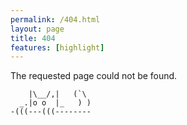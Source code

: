 ```yaml
---
permalink: /404.html
layout: page
title: 404
features: [highlight]
---
```


The requested page could not be found.

```text
    |\__/,|   (`\
  _.|o o  |_   ) )
-(((---(((--------
```
